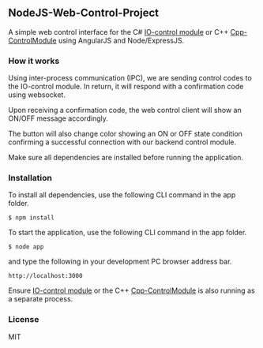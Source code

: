 ## NodeJS-Web-Control-Project

A simple web control interface for the C# [IO-control module](https://github.com/EdoLabWorks/IO-ControlModule) or C++ [Cpp-ControlModule](https://github.com/EdoLabWorks/Cpp-ControlModule) using AngularJS and Node/ExpressJS.

[](https://github.com/EdoLabWorks/ximgs/blob/master/NodeWebControl.png)

### How it works
[](https://github.com/EdoLabWorks/ximgs/blob/master/canvas.png)

Using inter-process communication (IPC), we are sending control codes to the IO-control module.  In return, it will respond with a confirmation code using websocket.

Upon receiving a confirmation code, the web control client will show an ON/OFF message accordingly. 

The button will also change color showing an ON or OFF state condition confirming a successful connection with our backend control module.      

Make sure all dependencies are installed before running the application.

### Installation
To install all dependencies, use the following CLI command in the app folder.

~~~~
$ npm install
~~~~

To start the application, use the following CLI command in the app folder.   
~~~~
$ node app
~~~~

and type the following in your development PC browser address bar. 
~~~~
http://localhost:3000 
~~~~

Ensure [IO-control module](https://github.com/EdoLabWorks/IO-ControlModule) or the C++   [Cpp-ControlModule](https://github.com/EdoLabWorks/Cpp-ControlModule) is also running as a separate process.

### License
MIT 

